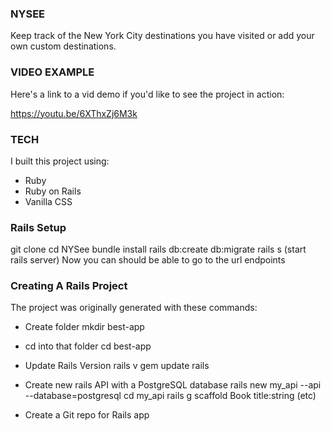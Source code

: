 ### NYSEE
Keep track of the New York City destinations you have visited or add your own custom destinations. 

### VIDEO EXAMPLE
Here's a link to a vid demo if you'd like to see the project in action:

https://youtu.be/6XThxZj6M3k

### TECH
I built this project using:

- Ruby
- Ruby on Rails
- Vanilla CSS


### Rails Setup

git clone 
cd NYSee
bundle install 
rails db:create db:migrate 
rails s (start rails server) 
Now you can should be able to go to the url endpoints

### Creating A Rails Project
The project was originally generated with these commands:

- Create folder 
mkdir best-app

- cd into that folder 
cd best-app

- Update Rails Version rails 
v gem update rails

- Create new rails API with a PostgreSQL 
database rails new my_api --api --database=postgresql 
cd my_api 
rails g scaffold Book title:string (etc)

- Create a Git repo for Rails app
